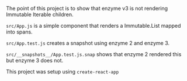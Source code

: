 The point of this project is to show that enzyme v3 is not rendering Immutable
Iterable children.

`src/App.js` is a simple component that renders a Immutable.List mapped into spans.

`src/App.test.js` creates a snapshot using enzyme 2 and enzyme 3.

`src/__snapshots__/App.test.js.snap` shows that enzyme 2 rendered this but enzyme 3 does not.

This project was setup using `create-react-app`
